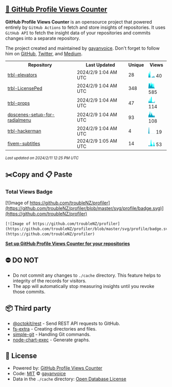 ## [🚀 GitHub Profile Views Counter](https://github.com/gayanvoice/github-profile-views-counter)
**GitHub Profile Views Counter** is an opensource project that powered entirely by  `GitHub Actions` to fetch and store insights of repositories.
It uses `GitHub API` to fetch the insight data of your repositories and commits changes into a separate repository.

The project created and maintained by [gayanvoice](https://github.com/gayanvoice). Don't forget to follow him on [GitHub](https://github.com/gayanvoice), [Twitter](https://twitter.com/gayanvoice), and [Medium](https://gayanvoice.medium.com/).

<table>
	<tr>
		<th>
			Repository
		</th>
		<th>
			Last Updated
		</th>
		<th>
			Unique
		</th>
		<th>
			Views
		</th>
	</tr>
	<tr>
		<td>
			<a href="https://github.com/troubleNZ/profiler/tree/master/readme/532242683/year.md">
				trbl-elevators
			</a>
		</td>
		<td>
			2024/2/9 1:04 AM UTC
		</td>
		<td>
			28
		</td>
		<td>
			<img alt="Response time graph" src="https://github.com/troubleNZ/profiler/raw/master/graph/532242683/small/year.png" height="20"> 40
		</td>
	</tr>
	<tr>
		<td>
			<a href="https://github.com/troubleNZ/profiler/tree/master/readme/499398330/year.md">
				trbl-LicensePed
			</a>
		</td>
		<td>
			2024/2/9 1:04 AM UTC
		</td>
		<td>
			348
		</td>
		<td>
			<img alt="Response time graph" src="https://github.com/troubleNZ/profiler/raw/master/graph/499398330/small/year.png" height="20"> 585
		</td>
	</tr>
	<tr>
		<td>
			<a href="https://github.com/troubleNZ/profiler/tree/master/readme/582140569/year.md">
				trbl-props
			</a>
		</td>
		<td>
			2024/2/9 1:04 AM UTC
		</td>
		<td>
			47
		</td>
		<td>
			<img alt="Response time graph" src="https://github.com/troubleNZ/profiler/raw/master/graph/582140569/small/year.png" height="20"> 114
		</td>
	</tr>
	<tr>
		<td>
			<a href="https://github.com/troubleNZ/profiler/tree/master/readme/505268293/year.md">
				dpscenes-setup-for-radialmenu
			</a>
		</td>
		<td>
			2024/2/9 1:04 AM UTC
		</td>
		<td>
			93
		</td>
		<td>
			<img alt="Response time graph" src="https://github.com/troubleNZ/profiler/raw/master/graph/505268293/small/year.png" height="20"> 108
		</td>
	</tr>
	<tr>
		<td>
			<a href="https://github.com/troubleNZ/profiler/tree/master/readme/538797026/year.md">
				trbl-hackerman
			</a>
		</td>
		<td>
			2024/2/9 1:04 AM UTC
		</td>
		<td>
			4
		</td>
		<td>
			<img alt="Response time graph" src="https://github.com/troubleNZ/profiler/raw/master/graph/538797026/small/year.png" height="20"> 19
		</td>
	</tr>
	<tr>
		<td>
			<a href="https://github.com/troubleNZ/profiler/tree/master/readme/464628325/year.md">
				fivem-subtitles
			</a>
		</td>
		<td>
			2024/2/9 1:05 AM UTC
		</td>
		<td>
			14
		</td>
		<td>
			<img alt="Response time graph" src="https://github.com/troubleNZ/profiler/raw/master/graph/464628325/small/year.png" height="20"> 53
		</td>
	</tr>
</table>

<small><i>Last updated on 2024/2/11 12:25 PM UTC</i></small>

## ✂️Copy and 📋 Paste
### Total Views Badge
[![Image of https://github.com/troubleNZ/profiler](https://github.com/troubleNZ/profiler/blob/master/svg/profile/badge.svg)](https://github.com/troubleNZ/profiler)

```readme
[![Image of https://github.com/troubleNZ/profiler](https://github.com/troubleNZ/profiler/blob/master/svg/profile/badge.svg)](https://github.com/troubleNZ/profiler)
```
[**Set up GitHub Profile Views Counter for your repositories**](https://github.com/gayanvoice/github-profile-views-counter)
## ⛔ DO NOT
- Do not commit any changes to `./cache` directory. This feature helps to integrity of the records for visitors.
- The app will automatically stop measuring insights until you revoke those commits.
## 📦 Third party

- [@octokit/rest](https://www.npmjs.com/package/@octokit/rest) - Send REST API requests to GitHub.
- [fs-extra](https://www.npmjs.com/package/fs-extra) - Creating directories and files.
- [simple-git](https://www.npmjs.com/package/simple-git) - Handling Git commands.
- [node-chart-exec](https://www.npmjs.com/package/node-chart-exec) - Generate graphs.
## 📄 License
- Powered by: [GitHub Profile Views Counter](https://github.com/gayanvoice/github-profile-views-counter)
- Code: [MIT](./LICENSE) © [gayanvoice](https://github.com/gayanvoice)
- Data in the `./cache` directory: [Open Database License](https://opendatacommons.org/licenses/odbl/1-0/)